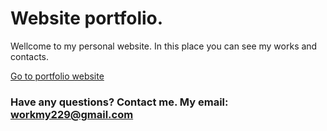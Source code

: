 # Website portfolio.

Wellcome to my personal website. 
In this place you can see my works and contacts.

[Go to portfolio website](https://codworker.github.io/?target=_blank)

### Have any questions? Contact me. My email: workmy229@gmail.com
